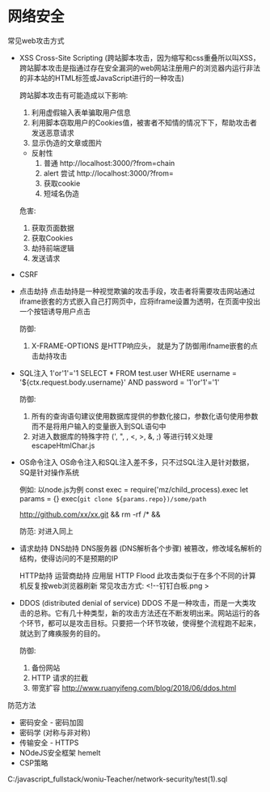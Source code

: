 # 网络安全
常见web攻击方式
 - XSS
    Cross-Site Scripting (跨站脚本攻击，因为缩写和css重叠所以叫XSS，跨站脚本攻击是指通过存在安全漏洞的web网站注册用户的浏览器内运行非法的非本站的HTML标签或JavaScript进行的一种攻击)

    跨站脚本攻击有可能造成以下影响:
      1. 利用虚假输入表单骗取用户信息
      2. 利用脚本窃取用户的Cookies值，被害者不知情的情况下下，帮助攻击者发送恶意请求
      3. 显示伪造的文章或图片

      - 反射性
        1. 普通 http://localhost:3000/?from=chain
        2. alert  尝试 http://localhost:3000/?from=<script>alert(1)</script>
        3. 获取cookie
        4. 短域名伪造

    危害:
      1. 获取页面数据
      2. 获取Cookies
      3. 劫持前端逻辑
      4. 发送请求


 - CSRF


 - 点击劫持
    点击劫持是一种视觉欺骗的攻击手段，攻击者将需要攻击网站通过iframe嵌套的方式嵌入自己打网页中，应将iframe设置为透明，在页面中投出一个按钮诱导用户点击

    防御:
      1. X-FRAME-OPTIONS  是HTTP响应头， 就是为了防御用ifname嵌套的点击劫持攻击


 - SQL注入
    1'or'1'='1
    SELECT *
    FROM test.user
    WHERE username = '${ctx.request.body.username}' 
    AND password = '1'or'1'='1'

    防御:
      1. 所有的查询语句建议使用数据库提供的参数化接口，参数化语句使用参数而不是将用户输入的变量嵌入到SQL语句中
      2. 对进入数据库的特殊字符 (', ", \, <, >, &, ;) 等进行转义处理escapeHtmlChar.js


 - OS命令注入
    OS命令注入和SQL注入差不多，只不过SQL注入是针对数据，SQ是针对操作系统

    例如: 以node.js为例
    const exec = require('mz/child_process).exec
    let params = {<!--用户输入的参数 -->}
    exec(`git clone ${params.repo})/some/path`

    <!-- 坏人 -->
    http://github.com/xx/xx.git && rm -rf /* &&

    防范: 对进入同上


 - 请求劫持
    DNS劫持
      DNS服务器 (DNS解析各个步骤) 被篡改，修改域名解析的结构，使得访问的不是预期的IP

    HTTP劫持
      运营商劫持
      应用层 HTTP Flood 此攻击类似于在多个不同的计算机反复按web浏览器刷新
      常见攻击方式: <!--钉钉白板.png >



 - DDOS (distributed denial of service)
    DDOS 不是一种攻击，而是一大类攻击的总称。它有几十种类型，新的攻击方法还在不断发明出来。网站运行的各个环节，都可以是攻击目标。只要把一个环节攻破，使得整个流程跑不起来，就达到了瘫痪服务的目的。

    防御: 
      1. 备份网站
      2. HTTP 请求的拦截
      3. 带宽扩容
      http://www.ruanyifeng.com/blog/2018/06/ddos.html

 防范方法
  - 密码安全 - 密码加固
  - 密码学 (对称与非对称)
  - 传输安全 - HTTPS
  - NOdeJS安全框架 hemelt
  - CSP策略

C:/javascript_fullstack/woniu-Teacher/network-security/test(1).sql